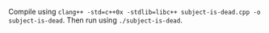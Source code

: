 Compile using `clang++ -std=c++0x -stdlib=libc++ subject-is-dead.cpp -o subject-is-dead`.
Then run using `./subject-is-dead`.